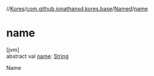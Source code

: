 //[Kores](../../../index.md)/[com.github.jonathanxd.kores.base](../index.md)/[Named](index.md)/[name](name.md)

# name

[jvm]\
abstract val [name](name.md): [String](https://kotlinlang.org/api/latest/jvm/stdlib/kotlin/-string/index.html)

Name
